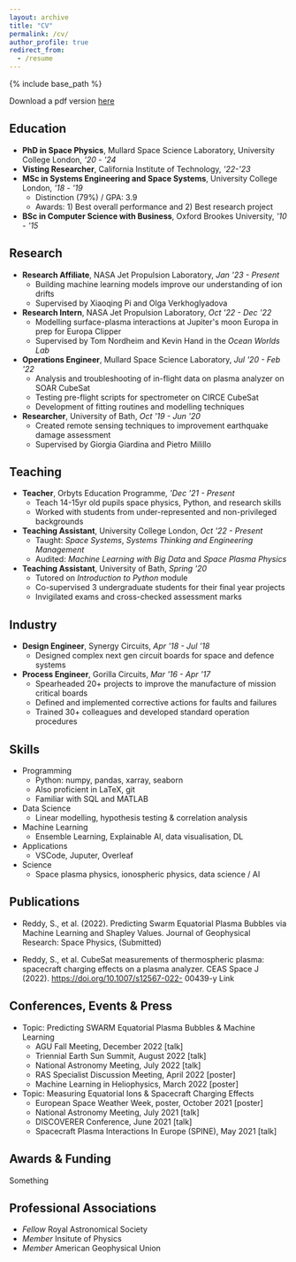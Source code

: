 ```yaml
---
layout: archive
title: "CV"
permalink: /cv/
author_profile: true
redirect_from:
  - /resume
---
```


{% include base_path %}

Download a pdf version [here](/files/Resume_Live.pdf)

Education
------
* **PhD in Space Physics**, Mullard Space Science Laboratory, University College London, _'20 - '24_
* **Visting Researcher**, California Institute of Technology, _'22-'23_
* **MSc in Systems Engineering and Space Systems**, University College London, _'18 - '19_
  * Distinction (79%) / GPA: 3.9
  * Awards: 1) Best overall performance and 2) Best research project
* **BSc in Computer Science with Business**, Oxford Brookes University, _'10 - '15_

Research
------
* **Research Affiliate**, NASA Jet Propulsion Laboratory, _Jan '23 - Present_
  * Building machine learning models improve our understanding of ion drifts
  * Supervised by Xiaoqing Pi and Olga Verkhoglyadova
* **Research Intern**, NASA Jet Propulsion Laboratory, _Oct '22 - Dec '22_
  * Modelling surface-plasma interactions at Jupiter's moon Europa in prep for Europa Clipper
  * Supervised by Tom Nordheim and Kevin Hand in the _Ocean Worlds Lab_
* **Operations Engineer**, Mullard Space Science Laboratory, _Jul '20 - Feb '22_
  * Analysis and troubleshooting of in-flight data on plasma analyzer on SOAR CubeSat
  * Testing pre-flight scripts for spectrometer on CIRCE CubeSat
  * Development of fitting routines and modelling techniques
* **Researcher**, University of Bath, _Oct '19 - Jun '20_
  * Created remote sensing techniques to improvement earthquake damage assessment
  * Supervised by Giorgia Giardina and Pietro Milillo

Teaching
------
* **Teacher**, Orbyts Education Programme, _'Dec '21 - Present_
  * Teach 14-15yr old pupils space physics, Python, and research skills
  * Worked with students from under-represented and non-privileged backgrounds
* **Teaching Assistant**, University College London, _Oct '22 - Present_
  * Taught: _Space Systems_, _Systems Thinking and Engineering Management_
  * Audited: _Machine Learning with Big Data_ and _Space Plasma Physics_
* **Teaching Assistant**, University of Bath, _Spring '20_
  * Tutored on _Introduction to Python_ module
  * Co-supervised 3 undergraduate students for their final year projects
  * Invigilated exams and cross-checked assessment marks

Industry
------
* **Design Engineer**, Synergy Circuits, _Apr '18 - Jul '18_
  * Designed complex next gen circuit boards for space and defence systems
* **Process Engineer**, Gorilla Circuits, _Mar '16 - Apr '17_
  * Spearheaded 20+ projects to improve the manufacture of mission critical boards
  * Defined and implemented corrective actions for faults and failures
  * Trained 30+ colleagues and developed standard operation procedures

Skills
------
* Programming
  * Python: numpy, pandas, xarray, seaborn
  * Also proficient in LaTeX, git
  * Familiar with SQL and MATLAB
* Data Science
  * Linear modelling, hypothesis testing & correlation analysis
* Machine Learning
  * Ensemble Learning, Explainable AI, data visualisation, DL
* Applications
  * VSCode, Juputer, Overleaf
* Science
  * Space plasma physics, ionospheric physics, data science / AI

Publications
------
* Reddy, S., et al. (2022). Predicting Swarm Equatorial Plasma Bubbles via Machine
Learning and Shapley Values. Journal of Geophysical Research: Space Physics,
(Submitted)

* Reddy, S., et al. CubeSat measurements of thermospheric plasma: spacecraft charging
effects on a plasma analyzer. CEAS Space J (2022). https://doi.org/10.1007/s12567-022-
00439-y Link

Conferences, Events & Press
------
* Topic: Predicting SWARM Equatorial Plasma Bubbles & Machine Learning
  * AGU Fall Meeting, December 2022 [talk]
  * Triennial Earth Sun Summit, August 2022 [talk]
  * National Astronomy Meeting, July 2022 [talk]
  * RAS Specialist Discussion Meeting, April 2022 [poster]
  * Machine Learning in Heliophysics, March 2022 [poster]
* Topic: Measuring Equatorial Ions & Spacecraft Charging Effects
  * European Space Weather Week, poster, October 2021 [poster]
  * National Astronomy Meeting, July 2021 [talk]
  * DISCOVERER Conference, June 2021 [talk]
  * Spacecraft Plasma Interactions In Europe (SPINE), May 2021 [talk]

Awards & Funding
------
Something

Professional Associations
------
* _Fellow_ Royal Astronomical Society
* _Member_ Insitute of Physics
* _Member_ American Geophysical Union

